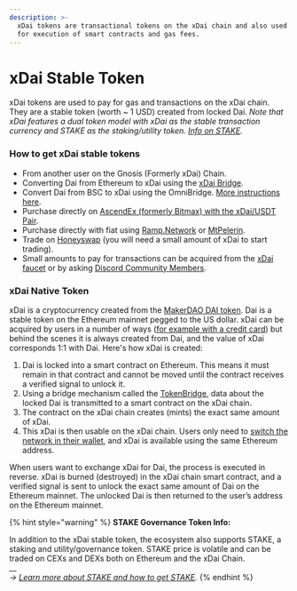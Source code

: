 ```yaml
---
description: >-
  xDai tokens are transactional tokens on the xDai chain and also used to pay
  for execution of smart contracts and gas fees.
---
```


# xDai Stable Token

xDai tokens are used to pay for gas and transactions on the xDai chain. They are a stable token (worth \~ 1 USD) created from locked Dai. _Note that xDai features a dual token model with xDai as the stable transaction currency and STAKE as the staking/utility token._ [_Info on STAKE_](../../for-stakers/stake-token/)_._

### **How to get xDai stable tokens**

* From another user on the Gnosis (Formerly xDai) Chain.
* Converting Dai from Ethereum to xDai using the [xDai Bridge](../bridges/converting-xdai-via-bridge/).
* Convert Dai from BSC to xDai using the OmniBridge. [More instructions here](https://docs.perp.fi/faqs/trading-faq/where-to-get-xdai#4.-from-a-cex).
* Purchase directly on [AscendEx (formerly Bitmax) with the xDai/USDT Pair](https://bitmax.io/en/basic/cashtrade-spottrading/usdt/xdai).
* Purchase directly with fiat using [Ramp.Network](https://ramp.network/buy/?swapAsset=XDAI) or [MtPelerin](https://www.mtpelerin.com/buy-xdai#).
* Trade on [Honeyswap](https://honeyswap.org) (you will need a small amount of xDai to start trading).
* Small amounts to pay for transactions can be acquired from the [xDai faucet](xdai-faucet.md) or by asking [Discord Community Members](https://discord.gg/mPJ9zkq).

### xDai Native Token

xDai is a cryptocurrency created from the [MakerDAO DAI token](https://makerdao.com). Dai is a stable token on the Ethereum mainnet pegged to the US dollar. xDai can be acquired by users in a number of ways ([for example with a credit card](buying-xdai-with-fiat/ramp-network.md)) but behind the scenes it is always created from Dai, and the value of xDai corresponds 1:1 with Dai. Here's how xDai is created:

1. Dai is locked into a smart contract on Ethereum. This means it must remain in that contract and cannot be moved until the contract receives a verified signal to unlock it.
2. Using a bridge mechanism called the [TokenBridge](https://docs.tokenbridge.net), data about the locked Dai is transmitted to a smart contract on the xDai chain.
3. The contract on the xDai chain creates (mints) the exact same amount of xDai.
4. This xDai is then usable on the xDai chain. Users only need to [switch the network in their wallet](../wallets/metamask/metamask-setup.md#setting-up-metamask-for-xdai), and xDai is available using the same Ethereum address.

When users want to exchange xDai for Dai, the process is executed in reverse. xDai is burned (destroyed) in the xDai chain smart contract, and a verified signal is sent to unlock the exact same amount of Dai on the Ethereum mainnet. The unlocked Dai is then returned to the user’s address on the Ethereum mainnet.

{% hint style="warning" %}
**STAKE Governance Token Info:**

In addition to the xDai stable token, the ecosystem also supports STAKE, a staking and utility/governance token. STAKE price is volatile and can be traded on CEXs and DEXs both on Ethereum and the xDai Chain.\
__\
_->_ [_Learn more about STAKE and how to get STAKE_](../../for-stakers/stake-token/get-stake/)_._
{% endhint %}
